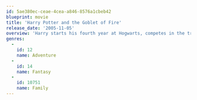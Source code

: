 ```yaml
---
id: 5ae380ec-ceae-4cea-a846-8576a1cbeb42
blueprint: movie
title: 'Harry Potter and the Goblet of Fire'
release_date: '2005-11-05'
overview: 'Harry starts his fourth year at Hogwarts, competes in the treacherous Triwizard Tournament and faces the evil Lord Voldemort. Ron and Hermione help Harry manage the pressure – but Voldemort lurks, awaiting his chance to destroy Harry and all that he stands for.'
genres:
  -
    id: 12
    name: Adventure
  -
    id: 14
    name: Fantasy
  -
    id: 10751
    name: Family
---
```

